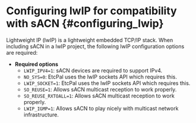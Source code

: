 # Configuring lwIP for compatibility with sACN                                  {#configuring_lwip}

Lightweight IP (lwIP) is a lightweight embedded TCP/IP stack. When including sACN in a lwIP
project, the following lwIP configuration options are required:

* **Required options**
  + `LWIP_IPV4=1`: sACN devices are required to support IPv4.
  + `NO_SYS=0`: EtcPal uses the lwIP sockets API which requires this.
  + `LWIP_SOCKET=1`: EtcPal uses the lwIP sockets API which requires this.
  + `SO_REUSE=1`: Allows sACN multicast reception to work properly.
  + `SO_REUSE_RXTOALL=1`: Allows sACN multicast reception to work properly.
  + `LWIP_IGMP=1`: Allows sACN to play nicely with multicast network infrastructure.

